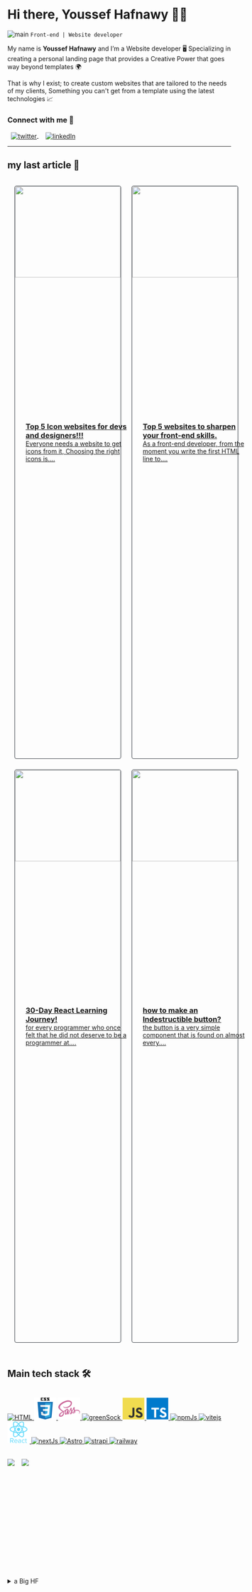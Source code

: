 # Hi there, Youssef Hafnawy 👨‍💻

![main](https://github.com/ymhaah/ymhaah/assets/77534098/556ee646-8eef-4cb3-82e8-6058cd25fe02)
`Front-end | Website developer`

My name is **Youssef Hafnawy** and I’m a Website developer 🖥️ Specializing in creating a personal landing page that provides a Creative Power that goes way beyond templates 🌍

That is why I exist; to create custom websites that are tailored to the needs of my clients, Something you can't get from a template using the latest technologies 📈

### Connect with me 🤙

<p align="left" style="white-space: nowrap">
	<a 
		href="https://twitter.com/hafanwy"
		target="_blank"
		style="margin: 0.5rem"
  	>
		<img 
			src="https://cdn-icons-png.flaticon.com/512/733/733579.png"
			alt="twitter"
			height="50"
			width="50"
			align="center"
		/>
  	</a>
	<a 
		href="linkedinhttps://www.linkedin.com/in/youssef-hafnawy"
		target="_blank"
		style="margin: 0.5rem"
	>
		<img 
			src="https://upload.wikimedia.org/wikipedia/commons/thumb/8/81/LinkedIn_icon.svg/1200px-LinkedIn_icon.svg.png"
			alt="linkedIn"
			height="50"
			width="50"
			align="center"
		/>
  	</a>	
</p>

---

## my last article 📑

<div class="article">
	<div class="article-card">
		<a
		href="https://medium.com/@ymhaah250/top-5-icon-websites-for-devs-and-designers-4ff2b44f1c12"
		target="_blank"
		>
			<div class="card-content">
				<img
				src="https://miro.medium.com/v2/resize:fit:720/format:webp/1*IuiR2-u9742fZFGEIOn8DQ.jpeg"
				/>
				<div class="card-text">
					<h3>
						Top 5 Icon websites for devs and designers!!!
					</h3>
					<p>
						Everyone needs a website to get icons from it, Choosing the right icons is....
					</p>
				</div>
			</div>
		</a>
	</div>
		<div class="article-card">
		<a
		href="https://medium.com/@ymhaah250/top-5-websites-to-sharpen-your-front-end-skills-cd694e6c4229"
		target="_blank"
		>
			<div class="card-content">
				<img
				src="https://miro.medium.com/v2/resize:fit:720/format:webp/1*f1t73038LHcPBTcYdxOLJQ.jpeg"
				/>
				<div class="card-text">
					<h3>
						Top 5 websites to sharpen your front-end skills.
					</h3>
					<p>
						As a front-end developer, from the moment you write the first HTML line to....
					</p>
				</div>
			</div>
		</a>
	</div>
	<div class="article-card">
		<a
		href="https://dev.to/ymhaah/30-day-react-learning-journey-part-1-14od"
		target="_blank"
		>
			<div class="card-content">
				<img
				src="https://res.cloudinary.com/practicaldev/image/fetch/s--SWAHpt4p--/c_imagga_scale,f_auto,fl_progressive,h_420,q_auto,w_1000/https://dev-to-uploads.s3.amazonaws.com/uploads/articles/9fcbmk4a7exj6b5jeqmg.jpg"
				/>
				<div class="card-text">
					<h3>
						30-Day React Learning Journey!
					</h3>
					<p>
						for every programmer who once felt that he did not deserve to be a programmer at....
					</p>
				</div>
			</div>
		</a>
	</div>
	<div class="article-card">
		<a
		href="https://medium.com/@ymhaah250/how-to-make-an-indestructible-button-71f1efe573d2"
		target="_blank"
		>
			<div class="card-content">
				<img
				src="https://miro.medium.com/v2/resize:fit:720/format:webp/0*UL69je2xaEMa_6r8.jpg"
				/>
				<div class="card-text">
					<h3>
						how to make an Indestructible button?
					</h3>
					<p>
						the button is a very simple component that is found on almost every....
					</p>
				</div>
			</div>
		</a>
	</div>
</div>

#

## Main tech stack 🛠️

<div class="icons">
	<a 
	href= "https://en.wikipedia.org/wiki/HTML"
	target="_blank" 
	>
		<img 
		src="https://cdn.iconscout.com/icon/free/png-256/free-html5-41-1175209.png?f=webp&w=256"
		alt="HTML"
		title="html"
		/>
	</a>
	<a 
	href="https://en.wikipedia.org/wiki/CSS" target="_blank">
		<img 
			src="https://raw.githubusercontent.com/devicons/devicon/master/icons/css3/css3-original-wordmark.svg" 
			alt="css"
			title="css"
			/>
	</a>
	<a 
	href="https://sass-lang.com" target="_blank">
		<img 
			src="https://raw.githubusercontent.com/devicons/devicon/master/icons/sass/sass-original.svg" 
			alt="sass"
			title="sass"
			/>
	</a>
	<a 
	href="https://greensock.com/gsap/" target="_blank">
		<img 
			src="https://seeklogo.com/images/G/greensock-gsap-icon-logo-13BB451E88-seeklogo.com.png" 
			alt="greenSock"
			title="greenSock"
			/>
	</a>
	<a 
	href="https://developer.mozilla.org/en-US/docs/Web/JavaScript" target="_blank">
		<img 
			src="https://raw.githubusercontent.com/devicons/devicon/master/icons/javascript/javascript-original.svg" 
			alt="javascript"
			title="javascript"
			/>
	</a>
	<a 
	href="https://www.typescriptlang.org/" target="_blank">
		<img 
			src="https://raw.githubusercontent.com/devicons/devicon/master/icons/typescript/typescript-original.svg" 
			alt="typescript"
			title="typescript"
			/>
	</a>
	<a 
	href="https://www.npmjs.com/" target="_blank">
		<img 
			src="https://upload.wikimedia.org/wikipedia/commons/thumb/d/db/Npm-logo.svg/540px-Npm-logo.svg.png" 
			alt="npmJs"
			title="npmJs"
			/>
	</a>
	<a 
	href="https://vitejs.dev/" target="_blank">
		<img 
			src="https://upload.wikimedia.org/wikipedia/commons/thumb/f/f1/Vitejs-logo.svg/1039px-Vitejs-logo.svg.png" 
			alt="vitejs"
			title="vitejs"
			/>
	</a>
	<a 
	href="https://reactjs.org/" target="_blank">
		<img 
			src="https://raw.githubusercontent.com/devicons/devicon/master/icons/react/react-original-wordmark.svg" 
			alt="react"
			title="react"
			/>
	</a>
	<a 
	href="https://nextjs.org/" target="_blank">
		<img 
			src="https://cdn.worldvectorlogo.com/logos/nextjs-2.svg" 
			alt="nextJs"
			title="nextJs"
			/>
	</a>
	<a 
	href="https://astro.build/" target="_blank">
		<img 
			src="https://opencollective-production.s3.us-west-1.amazonaws.com/ffe74770-fbbd-11eb-b314-39e7ccf0e7c1.jpeg" 
			alt="Astro"
			title="Astro"
			/>
	</a>
	<a 
	href="https://strapi.io/" target="_blank">
		<img 
			src="https://images.opencollective.com/strapi/3ec3247/logo/256.png" 
			alt="strapi"
			title="strapi"
			/>
	</a>
	<a 
	href="https://railway.app/" target="_blank">
		<img 
			src="https://railway.app/brand/logo-dark.svg" 
			alt="railway"
			title="railway"
			/>
	</a>
</div>

<div class="stats">
	<img src="https://github-readme-stats.vercel.app/api/top-langs/?username=ymhaah&layout=compact"/>
	<img src="https://github-readme-stats.vercel.app/api?username=ymhaah&show_icons=true" />
</div>

<style>
	.stats {
		width: 100%;
		height: 250px;
		margin: 1rem 0;
		display: flex;
		flex-direction: row;
		gap: 1rem
	}
	.stats * {
		box-sizing: border-box;
		overflow: hidden;
	}
	.stats a {
		width: 50%;
		height: 100%;
		display: block;
		margin: 0;
		padding: 0;
	}
	.stats a img {
		max-width: 100%;
		width: 50%;
		height: 100%;
		display: block;
		margin: 0;
		padding: 0;
	}
	.icons {
		width: 100%;
		padding: 1rem 0;
	}
	.icons a img {
		height: 50px;
		width: 50px;
	}
	.article {
		--article-height: 65vh;
		width: 100%;
		min-height: var(--article-height);
        display: grid; 
        gap: 1.5rem;
  		grid-template-columns: repeat(auto-fit, minmax(200px, 1fr));
        overflow: hidden;
		padding: 1rem;
	}
	@media screen and (max-width: 630px) {
		.article {
			--article-height: 100vh;
		}
	}
	@media screen and (max-width: 520px) {
		.stats {
		    flex-direction: column;
			height: 100%;
		}
		.stats a {
			width: 100%;
			height: 50%;
		}
		.stats a img {
			width: 100%;
			height: 50%;
		}
	}
	.article-card {
        border: 1px solid #30363d;
        border-radius: 4px;
	}
	.article-card a {
		width: 100%;
  		height: 100%;
		display: block;
  		margin: 0;
	}
	.card-content {
		width: 100%;
  		height: 100%;
	}
	.card-content img {
		width: 100%;
  		height: 40%;
		display: block;
        border-top-right-radius: 4px;
        border-top-left-radius: 4px;
		margin: 0;
	}
	.card-text {
		width: 100%;
		padding: 1rem 1.5rem;
	}
	
	.card-text h3, .card-text p {
		margin: 0;
	}
</style>

<details>
    <summary>a Big HF</summary>
<p align="left" title="if it look's pad use a bigger screen">
────────────────────────────────
─██████──██████──██████████████─
─██░░██──██░░██──██░░░░░░░░░░██─
─██░░██──██░░██──██░░██████████─
─██░░██──██░░██──██░░██─────────
─██░░██████░░██──██░░██████████─
─██░░░░░░░░░░██──██░░░░░░░░░░██─
─██░░██████░░██──██░░██████████─
─██░░██──██░░██──██░░██─────────
─██░░██──██░░██──██░░██─────────
─██░░██──██░░██──██░░██─────────
─██████──██████──██████─────────
────────────────────────────────
</p>
</details>
